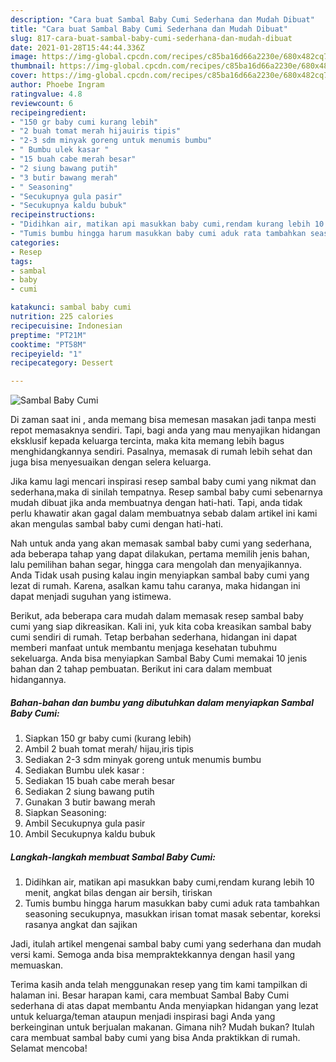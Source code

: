 ```yaml
---
description: "Cara buat Sambal Baby Cumi Sederhana dan Mudah Dibuat"
title: "Cara buat Sambal Baby Cumi Sederhana dan Mudah Dibuat"
slug: 817-cara-buat-sambal-baby-cumi-sederhana-dan-mudah-dibuat
date: 2021-01-28T15:44:44.336Z
image: https://img-global.cpcdn.com/recipes/c85ba16d66a2230e/680x482cq70/sambal-baby-cumi-foto-resep-utama.jpg
thumbnail: https://img-global.cpcdn.com/recipes/c85ba16d66a2230e/680x482cq70/sambal-baby-cumi-foto-resep-utama.jpg
cover: https://img-global.cpcdn.com/recipes/c85ba16d66a2230e/680x482cq70/sambal-baby-cumi-foto-resep-utama.jpg
author: Phoebe Ingram
ratingvalue: 4.8
reviewcount: 6
recipeingredient:
- "150 gr baby cumi kurang lebih"
- "2 buah tomat merah hijauiris tipis"
- "2-3 sdm minyak goreng untuk menumis bumbu"
- " Bumbu ulek kasar "
- "15 buah cabe merah besar"
- "2 siung bawang putih"
- "3 butir bawang merah"
- " Seasoning"
- "Secukupnya gula pasir"
- "Secukupnya kaldu bubuk"
recipeinstructions:
- "Didihkan air, matikan api masukkan baby cumi,rendam kurang lebih 10 menit, angkat bilas dengan air bersih, tiriskan"
- "Tumis bumbu hingga harum masukkan baby cumi aduk rata tambahkan seasoning secukupnya, masukkan irisan tomat masak sebentar, koreksi rasanya angkat dan sajikan"
categories:
- Resep
tags:
- sambal
- baby
- cumi

katakunci: sambal baby cumi 
nutrition: 225 calories
recipecuisine: Indonesian
preptime: "PT21M"
cooktime: "PT58M"
recipeyield: "1"
recipecategory: Dessert

---
```



![Sambal Baby Cumi](https://img-global.cpcdn.com/recipes/c85ba16d66a2230e/680x482cq70/sambal-baby-cumi-foto-resep-utama.jpg)

Di zaman  saat ini , anda memang bisa memesan masakan jadi tanpa mesti repot memasaknya sendiri. Tapi, bagi anda yang mau menyajikan hidangan eksklusif kepada keluarga tercinta, maka kita memang lebih bagus menghidangkannya sendiri. Pasalnya, memasak di rumah lebih sehat dan juga bisa menyesuaikan dengan selera keluarga.

Jika kamu lagi mencari inspirasi resep sambal baby cumi yang nikmat dan sederhana,maka di sinilah tempatnya. Resep sambal baby cumi  sebenarnya mudah dibuat jika anda membuatnya dengan hati-hati. Tapi, anda tidak perlu khawatir akan gagal dalam membuatnya 
sebab dalam artikel ini kami akan mengulas sambal baby cumi dengan hati-hati.  



Nah untuk anda yang akan memasak sambal baby cumi yang sederhana, ada beberapa tahap yang dapat dilakukan, pertama memilih jenis bahan, lalu pemilihan bahan segar, hingga cara mengolah dan menyajikannya. Anda Tidak usah pusing kalau ingin menyiapkan sambal baby cumi yang lezat di rumah. Karena, asalkan kamu  tahu caranya, maka hidangan ini dapat menjadi suguhan yang istimewa.

Berikut, ada beberapa cara mudah dalam memasak resep sambal baby cumi yang siap dikreasikan. Kali ini, yuk kita coba kreasikan sambal baby cumi sendiri di rumah. Tetap berbahan sederhana, hidangan ini dapat memberi manfaat untuk membantu menjaga kesehatan tubuhmu sekeluarga. Anda bisa menyiapkan Sambal Baby Cumi memakai 10 jenis bahan dan 2 tahap pembuatan. Berikut ini cara dalam membuat hidangannya.

<!--inarticleads1-->

##### Bahan-bahan dan bumbu yang dibutuhkan dalam menyiapkan Sambal Baby Cumi:

1. Siapkan 150 gr baby cumi (kurang lebih)
1. Ambil 2 buah tomat merah/ hijau,iris tipis
1. Sediakan 2-3 sdm minyak goreng untuk menumis bumbu
1. Sediakan  Bumbu ulek kasar :
1. Sediakan 15 buah cabe merah besar
1. Sediakan 2 siung bawang putih
1. Gunakan 3 butir bawang merah
1. Siapkan  Seasoning:
1. Ambil Secukupnya gula pasir
1. Ambil Secukupnya kaldu bubuk




<!--inarticleads2-->

##### Langkah-langkah membuat Sambal Baby Cumi:

1. Didihkan air, matikan api masukkan baby cumi,rendam kurang lebih 10 menit, angkat bilas dengan air bersih, tiriskan
1. Tumis bumbu hingga harum masukkan baby cumi aduk rata tambahkan seasoning secukupnya, masukkan irisan tomat masak sebentar, koreksi rasanya angkat dan sajikan




Jadi, itulah artikel mengenai  sambal baby cumi  yang sederhana dan mudah versi kami. Semoga anda bisa mempraktekkannya dengan hasil yang memuaskan. 

Terima kasih anda telah menggunakan resep yang tim kami tampilkan di halaman ini. Besar harapan kami, cara membuat  Sambal Baby Cumi sederhana di atas dapat membantu Anda menyiapkan hidangan yang lezat untuk keluarga/teman ataupun menjadi inspirasi bagi Anda yang berkeinginan untuk berjualan makanan. Gimana nih? Mudah bukan? Itulah cara membuat sambal baby cumi yang bisa Anda praktikkan di rumah. Selamat mencoba!


